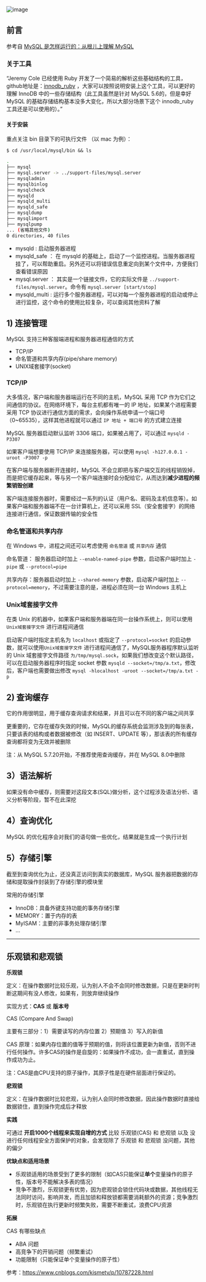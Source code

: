 ![image](https://user-images.githubusercontent.com/83901620/127632240-36d87179-f0d2-4b52-9a4c-09235642fd12.png)

## 前言

参考自 [MySQL 是怎样运行的：从根儿上理解 MySQL
](https://juejin.cn/book/6844733769996304392/section/6844733769945972749)

### 关于工具

“Jeremy Cole 已经使用 Ruby 开发了一个简易的解析这些基础结构的工具，github地址是：[innodb_ruby](https://github.com/jeremycole/innodb_ruby) ，大家可以按照说明安装上这个工具，可以更好的理解 InnoDB 中的一些存储结构（此工具虽然是针对 MySQL 5.6的，但是幸好MySQL 的基础存储结构基本没多大变化，所以大部分场景下这个 innodb_ruby 工具还是可以使用的）。”

#### 关于安装

重点关注 bin 目录下的可执行文件 （以 mac 为例）：

`$ cd /usr/local/mysql/bin && ls`

``` bash
.
├── mysql
├── mysql.server -> ../support-files/mysql.server
├── mysqladmin
├── mysqlbinlog
├── mysqlcheck
├── mysqld
├── mysqld_multi
├── mysqld_safe
├── mysqldump
├── mysqlimport
├── mysqlpump
... (省略其他文件)
0 directories, 40 files
```

- mysqld : 启动服务器进程
- mysqld_safe ： 在 mysqld 的基础上，启动了一个监控进程。当服务器进程挂了，可以帮助重启。另外还可以将错误信息重定向到某个文件中，方便我们查看错误原因
- mysql.server ： 其实是一个链接文件，它的实际文件是 `../support-files/mysql.server`。命令有 `mysql.server [start/stop]`
- mysqld_multi : 运行多个服务器进程，可以对每一个服务器进程的启动或停止进行监控，这个命令的使用比较复杂，可以查阅其他资料了解


## 1) 连接管理

MySQL 支持三种客服端进程和服务器进程通信的方式

- TCP/IP
- 命名管道和共享内存(pipe/share memory)
- UNIX域套接字(socket)

### TCP/IP

大多情况，客户端和服务器端运行在不同的主机，MySQL 采用 TCP 作为它们之间通信的协议。在网络环境下，每台主机都有唯一的 IP 地址，如果某个进程需要采用 TCP 协议进行通信方面的需求，会向操作系统申请一个端口号（0~65535），这样其他进程就可以通过 `IP 地址 + 端口号` 的方式建立连接

MySQL 服务器启动默认监听 3306 端口，如果被占用了，可以通过 `mysqld -P3307`

如果客户端想要使用 TCP/IP 来连接服务器，可以使用 `mysql -h127.0.0.1 -uroot -P3007 -p`

在客户端与服务器断开连接时，MySQL 不会立即把与客户端交互的线程销毁掉，而是把它缓存起来，等与另一个客户端连接时会分配给它，从而达到**减少进程的频繁销毁创建**

客户端连接服务器时，需要经过一系列的认证（用户名、密码及主机信息等）。如果客户端和服务器端不在一台计算机上，还可以采用 SSL（安全套接字）的网络连接进行通信，保证数据传输的安全性

### 命名管道和共享内存

在 Windows 中，进程之间还可以考虑使用 `命名管道` 或 `共享内存` 通信

命名管道： 服务器启动时加上 `--enable-named-pipe` 参数，启动客户端时加上 `-pipe` 或 `--protocol=pipe`

共享内存：服务器启动时加上 `--shared-memory` 参数，启动客户端时加上 `--protocol=memory`，不过需要注意的是，进程必须在同一台 Windows 主机上

### Unix域套接字文件

在类 Unix 的机器中，如果客户端和服务器端在同一台操作系统上，则可以使用 `Unix域套接字文件` 进行进程间通信

启动客户端时指定主机名为 `localhost` 或指定了 `--protocol=socket` 的启动参数，就可以使用`Unix域套接字文件` 进行进程间通信了，MySQL服务器程序默认监听的 Unix 域套接字文件路径 `为/tmp/mysql.sock`，如果我们想改变这个默认路径，可以在启动服务器程序时指定 socket 参数 `mysqld --socket=/tmp/a.txt`，修改后，客户端也需要做出修改 `mysql -hlocalhost -uroot --socket=/tmp/a.txt -p` 

## 2) 查询缓存

它的作用很明显，用于缓存查询请求和结果，并且可以在不同的客户端之间共享

更重要的，它存在缓存失效的时候，MySQL的缓存系统会监测涉及到的每张表，只要该表的结构或者数据被修改（如 INSERT、UPDATE 等），那该表的所有缓存查询都将变为无效并被删除

注：从 MySQL 5.7.20开始，不推荐使用查询缓存，并在 MySQL 8.0中删除

## 3）语法解析

如果没有命中缓存，则需要对这段文本(SQL)做分析，这个过程涉及语法分析、语义分析等阶段，暂不在此深挖

## 4）查询优化

MySQL 的优化程序会对我们的语句做一些优化，结果就是生成一个执行计划

## 5）存储引擎

截至到查询优化为止，还没真正访问到真实的数据库，MySQL 服务器把数据的存储和提取操作封装到了存储引擎的模块里

常用的存储引擎

- InnoDB：具备外键支持功能的事务存储引擎
- MEMORY：置于内存的表
- MyISAM：主要的非事务处理存储引擎
- ...












---

## 乐观锁和悲观锁

**乐观锁**

定义：在操作数据时比较乐观，认为别人不会不会同时修改数据，只是在更新时判断这期间有没人修改，如果有，则放弃继续操作

实现方式：**CAS** 或 **版本号**

CAS (Compare And Swap) 

主要有三部分：1）需要读写的内存位置  2）预期值  3）写入的新值

CAS 原理：如果内存位置的值等于预期的值，则将该位置更新为新值，否则不进行任何操作。许多CAS的操作是自旋的：如果操作不成功，会一直重试，直到操作成功为止。

注：CAS是由CPU支持的原子操作，其原子性是在硬件层面进行保证的。

**悲观锁**

定义：在操作数据时比较悲观，认为别人会同时修改数据，因此操作数据时直接给数据锁住，直到操作完成后才释放


**实践**

可通过 **开启1000个线程来实现自增的方式** 比较 乐观锁(CAS) 和 悲观锁 以及 没进行任何线程安全方面保护的对象，会发现除了 乐观锁 和 悲观锁 没问题，其他的偏少

**优缺点和适用场景**

- 乐观锁适用的场景受到了更多的限制（如CAS只能保证**单个**变量操作的原子性，版本号不能解决多表的情况）
- 竞争不激烈，乐观锁更有优势，因为悲观锁会锁住代码块或数据，其他线程无法同时访问，影响并发，而且加锁和释放锁都需要消耗额外的资源；竞争激烈时，乐观锁在执行更新时频繁失败，需要不断重试，浪费CPU资源

**拓展**

CAS 有哪些缺点

- ABA 问题
- 高竞争下的开销问题（频繁重试）
- 功能限制（只能保证单个变量操作的原子性）

参考：https://www.cnblogs.com/kismetv/p/10787228.html
